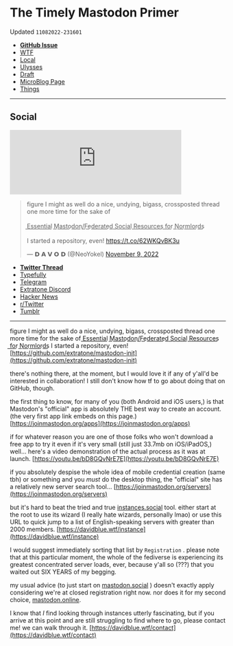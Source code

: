 # The Timely Mastodon Primer
Updated `11082022-231601`

- [**GitHub Issue**](https://github.com/extratone/mastodon-init/issues/7)
- [WTF](https://davidblue.wtf/drafts/6D0765CA-FF35-4487-B154-B37C2D27C94C.html)
- [Local](shareddocuments:///private/var/mobile/Library/Mobile%20Documents/com~apple~CloudDocs/Written/6D0765CA-FF35-4487-B154-B37C2D27C94C.md)
- [Ulysses](ulysses://x-callback-url/open?id=Nn1tdkvjmyptrKmeveOszA)
- [Draft](drafts://open?uuid=6D0765CA-FF35-4487-B154-B37C2D27C94C)
- [MicroBlog Page](https://davidblue.bio/mastodon-primer)
- [Things](things:///show?id=56fNxxR4RNCawvu5iSYmor)

---

## Social

<iframe src="https://mastodon.social/@DavidBlue/109312051364743493/embed" class="mastodon-embed" style="max-width: 100%; border: 0" width="400" allowfullscreen="allowfullscreen"></iframe><script src="https://static-cdn.mastodon.social/embed.js" async="async"></script>

<blockquote class="twitter-tweet"><p lang="en" dir="ltr">figure I might as well do a nice, undying, bigass, crossposted thread one more time for the sake of<br><br>E͟s͟s͟e͟n͟t͟i͟a͟l͟ M͟a͟s͟t͟o͟d͟o͟n͟/F͟e͟d͟e͟r͟a͟t͟e͟d͟ S͟o͟c͟i͟a͟l͟ R͟e͟s͟o͟u͟r͟c͟e͟s͟ f͟o͟r͟ N͟o͟r͟m͟l͟o͟r͟d͟s͟<br><br>I started a repository, even! <a href="https://t.co/62WKQvBK3u">https://t.co/62WKQvBK3u</a></p>&mdash; 𝗗 𝗔 𝗩 𝗢 𝗗 (@NeoYokel) <a href="https://twitter.com/NeoYokel/status/1590204664527482881?ref_src=twsrc%5Etfw">November 9, 2022</a></blockquote> <script async src="https://platform.twitter.com/widgets.js" charset="utf-8"></script>

<script async="" src="https://telegram.org/js/telegram-widget.js?1" data-telegram-post="extratone/13104" data-width="100%"></script>

- [**Twitter Thread**](https://twitter.com/NeoYokel/status/1590204664527482881)
- [Typefully](https://typefully.com/NeoYokel/the-timely-mastodon-primer-vBMoyRY)
- [Telegram](https://t.me/extratone/13104)
- [Extratone Discord](https://discord.com/channels/107272441889341440/1039768880735846501)
- [Hacker News](https://news.ycombinator.com/item?id=33527676)
- [r/Twitter](https://reddit.com/r/Twitter/comments/yq94qm/the_timely_mastodon_primer_typefully/)
- [Tumblr](https://asphaltapostle.tumblr.com/post/700419290467287040/mastodonprimer)

---

figure I might as well do a nice, undying, bigass, crossposted thread one more time for the sake of E͟s͟s͟e͟n͟t͟i͟a͟l͟ M͟a͟s͟t͟o͟d͟o͟n͟/F͟e͟d͟e͟r͟a͟t͟e͟d͟ S͟o͟c͟i͟a͟l͟ R͟e͟s͟o͟u͟r͟c͟e͟s͟ f͟o͟r͟ N͟o͟r͟m͟l͟o͟r͟d͟s͟ I started a repository, even! [https://github.com/extratone/mastodon-init](https://github.com/extratone/mastodon-init)

there's nothing there, at the moment, but I would love it if any of y'all'd be interested in collaboration! I still don't know how tf to go about doing that on GitHub, though.

the first thing to know, for many of you (both Android and iOS users,) is that Mastodon's "official" app is absolutely THE best way to create an account. (the very first app link embeds on this page.) [https://joinmastodon.org/apps](https://joinmastodon.org/apps)

if for whatever reason you are one of those folks who won't download a free app to try it even if it's very small (still just 33.7mb on iOS/iPadOS,) well... here's a video demonstration of the actual process as it was at launch. [https://youtu.be/bD8GQvNrE7E](https://youtu.be/bD8GQvNrE7E)

if you absolutely despise the whole idea of mobile credential creation (same tbh) or something and you *must* do the desktop thing, the "official" site has a relatively new server search tool... [https://joinmastodon.org/servers](https://joinmastodon.org/servers)

but it's hard to beat the tried and true [instances.social](http://instances.social) tool. either start at the root to use its wizard (I really hate wizards, personally lmao) or use this URL to quick jump to a list of English-speaking servers with greater than 2000 members. [https://davidblue.wtf/instance](https://davidblue.wtf/instance)

I would suggest immediately sorting that list by ` Registration ` . please note that at this particular moment, the whole of the fediverse is experiencing its greatest concentrated server loads, ever, because y'all so (???) that you waited out SIX YEARS of my begging.

my usual advice (to just start on [mastodon.social](http://mastodon.social) ) doesn't exactly apply considering we're at closed registration right now. nor does it for my second choice, [mastodon.online](http://mastodon.online).

I know that *I* find looking through instances utterly fascinating, but if you arrive at this point and are still struggling to find where to go, please contact me! we can walk through it. [https://davidblue.wtf/contact](https://davidblue.wtf/contact)